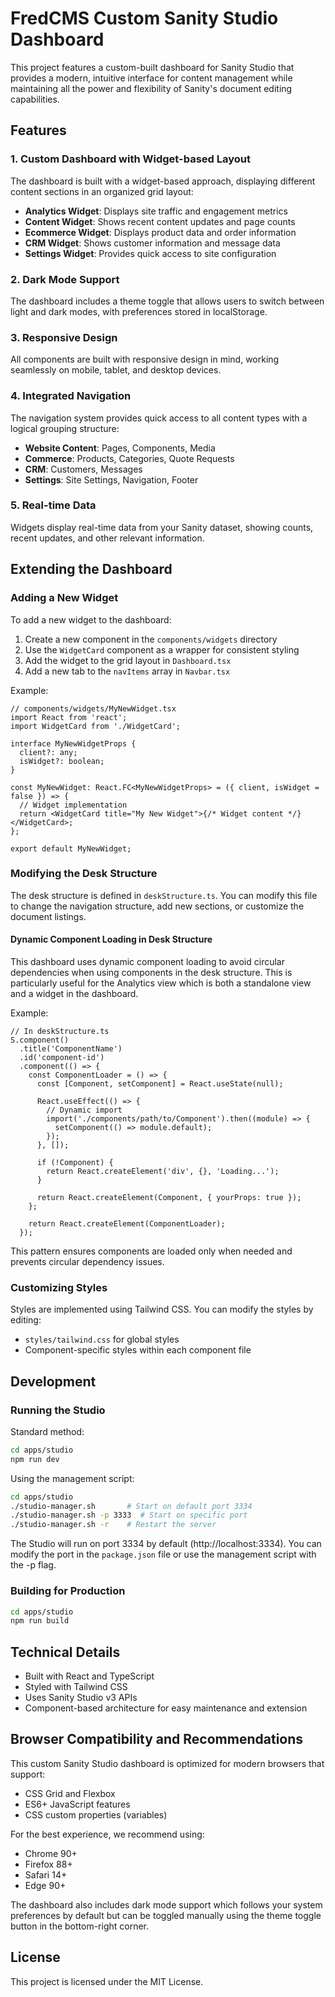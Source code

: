 # FredCMS Custom Sanity Studio Dashboard

This project features a custom-built dashboard for Sanity Studio that provides a modern, intuitive interface for content management while maintaining all the power and flexibility of Sanity's document editing capabilities.

## Features

### 1. Custom Dashboard with Widget-based Layout

The dashboard is built with a widget-based approach, displaying different content sections in an organized grid layout:

- **Analytics Widget**: Displays site traffic and engagement metrics
- **Content Widget**: Shows recent content updates and page counts
- **Ecommerce Widget**: Displays product data and order information
- **CRM Widget**: Shows customer information and message data
- **Settings Widget**: Provides quick access to site configuration

### 2. Dark Mode Support

The dashboard includes a theme toggle that allows users to switch between light and dark modes, with preferences stored in localStorage.

### 3. Responsive Design

All components are built with responsive design in mind, working seamlessly on mobile, tablet, and desktop devices.

### 4. Integrated Navigation

The navigation system provides quick access to all content types with a logical grouping structure:

- **Website Content**: Pages, Components, Media
- **Commerce**: Products, Categories, Quote Requests
- **CRM**: Customers, Messages
- **Settings**: Site Settings, Navigation, Footer

### 5. Real-time Data

Widgets display real-time data from your Sanity dataset, showing counts, recent updates, and other relevant information.

## Extending the Dashboard

### Adding a New Widget

To add a new widget to the dashboard:

1. Create a new component in the `components/widgets` directory
2. Use the `WidgetCard` component as a wrapper for consistent styling
3. Add the widget to the grid layout in `Dashboard.tsx`
4. Add a new tab to the `navItems` array in `Navbar.tsx`

Example:

```tsx
// components/widgets/MyNewWidget.tsx
import React from 'react';
import WidgetCard from './WidgetCard';

interface MyNewWidgetProps {
  client?: any;
  isWidget?: boolean;
}

const MyNewWidget: React.FC<MyNewWidgetProps> = ({ client, isWidget = false }) => {
  // Widget implementation
  return <WidgetCard title="My New Widget">{/* Widget content */}</WidgetCard>;
};

export default MyNewWidget;
```

### Modifying the Desk Structure

The desk structure is defined in `deskStructure.ts`. You can modify this file to change the navigation structure, add new sections, or customize the document listings.

#### Dynamic Component Loading in Desk Structure

This dashboard uses dynamic component loading to avoid circular dependencies when using components in the desk structure. This is particularly useful for the Analytics view which is both a standalone view and a widget in the dashboard.

Example:

```tsx
// In deskStructure.ts
S.component()
  .title('ComponentName')
  .id('component-id')
  .component(() => {
    const ComponentLoader = () => {
      const [Component, setComponent] = React.useState(null);

      React.useEffect(() => {
        // Dynamic import
        import('./components/path/to/Component').then((module) => {
          setComponent(() => module.default);
        });
      }, []);

      if (!Component) {
        return React.createElement('div', {}, 'Loading...');
      }

      return React.createElement(Component, { yourProps: true });
    };

    return React.createElement(ComponentLoader);
  });
```

This pattern ensures components are loaded only when needed and prevents circular dependency issues.

### Customizing Styles

Styles are implemented using Tailwind CSS. You can modify the styles by editing:

- `styles/tailwind.css` for global styles
- Component-specific styles within each component file

## Development

### Running the Studio

Standard method:

```bash
cd apps/studio
npm run dev
```

Using the management script:

```bash
cd apps/studio
./studio-manager.sh       # Start on default port 3334
./studio-manager.sh -p 3333  # Start on specific port
./studio-manager.sh -r    # Restart the server
```

The Studio will run on port 3334 by default (http://localhost:3334). You can modify the port in the `package.json` file or use the management script with the -p flag.

### Building for Production

```bash
cd apps/studio
npm run build
```

## Technical Details

- Built with React and TypeScript
- Styled with Tailwind CSS
- Uses Sanity Studio v3 APIs
- Component-based architecture for easy maintenance and extension

## Browser Compatibility and Recommendations

This custom Sanity Studio dashboard is optimized for modern browsers that support:

- CSS Grid and Flexbox
- ES6+ JavaScript features
- CSS custom properties (variables)

For the best experience, we recommend using:

- Chrome 90+
- Firefox 88+
- Safari 14+
- Edge 90+

The dashboard also includes dark mode support which follows your system preferences by default but can be toggled manually using the theme toggle button in the bottom-right corner.

## License

This project is licensed under the MIT License.
